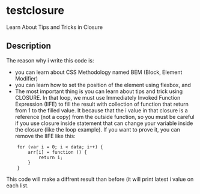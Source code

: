 # testclosure
Learn About Tips and Tricks in Closure

## Description
The reason why i write this code is:

- you can learn about CSS Methodology named BEM (Block, Element Modifier)
- you can learn how to set the position of the element using flexbox, and
- The most important thing is you can learn about tips and trick using CLOSURE. In that loop, we must use Immediately Invoked Function Expression (IIFE) to fill the result with collection of function that return from 1 to the filled value. It because that the i value in that closure is a reference (not a copy) from the outside function, so you must be careful if you use closure inside statement that can change your variable inside the closure (like the loop example). If you want to prove it, you can remove the IIFE like this:

```
    for (var i = 0; i < data; i++) {
        arr[i] = function () {
            return i;
        }
    }
```

This code will make a diffrent result than before (it will print latest i value on each list.
